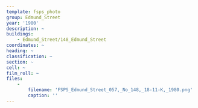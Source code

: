 ```yaml
---
template: fsps_photo
group: Edmund_Street
year: '1980'
description: ~
buildings:
    - Edmund_Street/148_Edmund_Street
coordinates: ~
heading: ~
classification: ~
section: ~
cell: ~
film_roll: ~
files:
    -
        filename: 'FSPS_Edmund_Street_057,_No_148,_18-11-K,_1980.png'
        caption: ''
---
```

